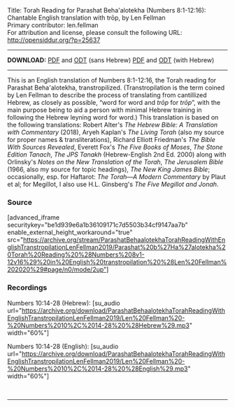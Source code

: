 <html>
<head></head>
<body>
Title: Torah Reading for Parashat Beha'alotekha (Numbers 8:1-12:16): Chantable English translation with trōp, by Len Fellman<br />
Primary contributor: len.fellman<br />
For attribution and license, please consult the following URL: <a href="http://opensiddur.org/?p=25637">http://opensiddur.org/?p=25637</a>
<p />
<hr />

<strong>DOWNLOAD:</strong> 
<a href="https://archive.org/download/ParashatBehaalotekhaTorahReadingWithEnglishTranstropilationLenFellman2019/Parashat%20b%27Ha%27alotekha%20Torah%20Reading%20%28Numbers%208v1-12v16%29%20in%20English%20transtropilation%20%28Len%20Fellman%202020%29%20-%20english%20only.pdf">PDF</a> and <a href="https://archive.org/download/ParashatBehaalotekhaTorahReadingWithEnglishTranstropilationLenFellman2019/Parashat%20b%27Ha%27alotekha%20Torah%20Reading%20%28Numbers%208v1-12v16%29%20in%20English%20transtropilation%20%28Len%20Fellman%202020%29%20-%20english%20only.odt">ODT</a> (sans Hebrew) 
<a href="https://archive.org/download/ParashatBehaalotekhaTorahReadingWithEnglishTranstropilationLenFellman2019/Parashat%20b%27Ha%27alotekha%20Torah%20Reading%20%28Numbers%208v1-12v16%29%20in%20English%20transtropilation%20%28Len%20Fellman%202020%29.pdf">PDF</a> and <a href="https://archive.org/download/ParashatBehaalotekhaTorahReadingWithEnglishTranstropilationLenFellman2019/Parashat%20b%27Ha%27alotekha%20Torah%20Reading%20%28Numbers%208v1-12v16%29%20in%20English%20transtropilation%20%28Len%20Fellman%202020%29.odt">ODT</a> (with Hebrew)

<hr />

This is an English translation of Numbers 8:1-12:16, the Torah reading for Parashat Beha'alotekha, transtropilized. (Transtropilation is the term coined by Len Fellman to describe the process of translating from cantillized Hebrew, as closely as possible, “word for word and <em>trōp</em> for <em>trōp</em>”, with the main purpose being to aid a person with minimal Hebrew training in following the Hebrew leyning word for word.) This translation is based on the following translations: Robert Alter's <em>The Hebrew Bible: A Translation with Commentary</em> (2018), Aryeh Kaplan's <em>The Living Torah</em> (also my source for proper names &amp; transliterations), Richard Elliott Friedman's <em>The Bible With Sources Revealed</em>, Everett Fox's <em>The Five Books of Moses</em>, <em>The Stone Edition Tanach</em>, <em>The JPS Tanakh</em> (Hebrew-English 2nd Ed. 2000) along with Orlinsky's <em>Notes on the New Translation of the Torah</em>, <em>The Jerusalem Bible</em> (1966, also my source for topic headings), <em>The New King James Bible</em>; occasionally, esp. for Haftarot: <em>The Torah—A Modern Commentary</em> by Plaut et al; for Megillot, I also use H.L. Ginsberg's <em>The Five Megillot and Jonah</em>.

<h3>Source</h3>

[advanced_iframe securitykey="be1d939e6a1b36109171c7d5503b34cf9147aa7b" enable_external_height_workaround="true" src="https://archive.org/stream/ParashatBehaalotekhaTorahReadingWithEnglishTranstropilationLenFellman2019/Parashat%20b%27Ha%27alotekha%20Torah%20Reading%20%28Numbers%208v1-12v16%29%20in%20English%20transtropilation%20%28Len%20Fellman%202020%29#page/n0/mode/2up"]

<h3>Recordings</h3>

Numbers 10:14-28 (Hebrew): [su_audio url="https://archive.org/download/ParashatBehaalotekhaTorahReadingWithEnglishTranstropilationLenFellman2019/Len%20Fellman%20-%20Numbers%2010%2C%2014-28%20%28Hebrew%29.mp3" width="60%"]

Numbers 10:14-28 (English): [su_audio url="https://archive.org/download/ParashatBehaalotekhaTorahReadingWithEnglishTranstropilationLenFellman2019/Len%20Fellman%20-%20Numbers%2010%2C%2014-28%20%28English%29.mp3" width="60%"]

&nbsp;

<hr />

&nbsp;
</body>
</html>